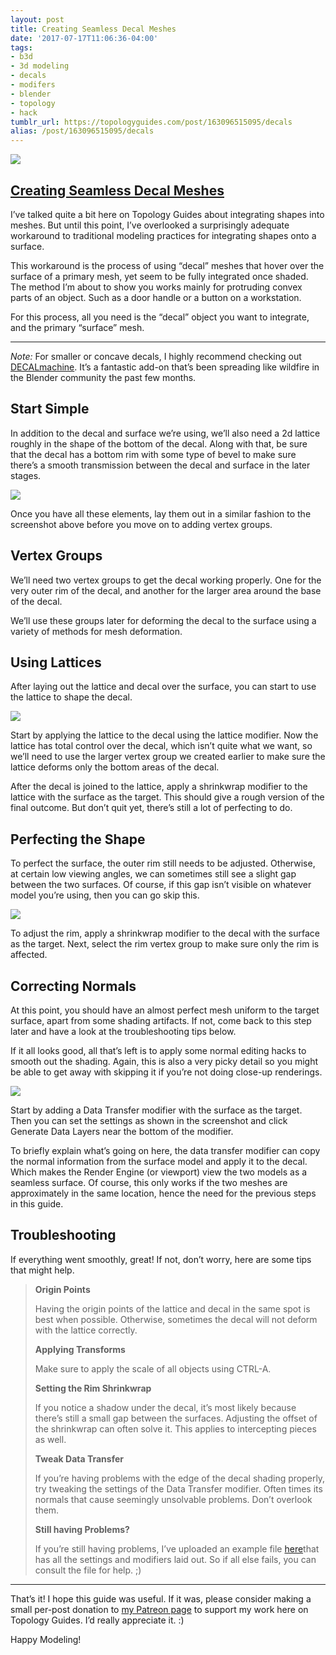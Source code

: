 ```yaml
---
layout: post
title: Creating Seamless Decal Meshes
date: '2017-07-17T11:06:36-04:00'
tags:
- b3d
- 3d modeling
- decals
- modifers
- blender
- topology
- hack
tumblr_url: https://topologyguides.com/post/163096515095/decals
alias: /post/163096515095/decals
---
```

 ![](/assets/img/163096515095.png)  

## **[Creating Seamless Decal Meshes](http://topologyguides.com/2020/05/23/2017-07-17-decals.html)**

I’ve talked quite a bit here on Topology Guides about integrating shapes into meshes. But until this point, I’ve overlooked a surprisingly adequate workaround to traditional modeling practices for integrating shapes onto a surface.

This workaround is the process of using “decal” meshes that hover over the surface of a primary mesh, yet seem to be fully integrated once shaded. The method I’m about to show you works mainly for protruding convex parts of an object. Such as a door handle or a button on a workstation.

For this process, all you need is the “decal” object you want to integrate, and the primary “surface” mesh.

* * *

_Note:_ For smaller or concave decals, I highly recommend checking out [DECALmachine](https://www.blendermarket.com/products/DECALmachine). It’s a fantastic add-on that’s been spreading like wildfire in the Blender community the past few months.

## Start Simple

In addition to the decal and surface we’re using, we’ll also need a 2d lattice roughly in the shape of the bottom of the decal. Along with that, be sure that the decal has a bottom rim with some type of bevel to make sure there’s a smooth transmission between the decal and surface in the later stages.

 ![](/assets/img/163096515095_0.png)  

Once you have all these elements, lay them out in a similar fashion to the screenshot above before you move on to adding vertex groups.

## Vertex Groups

We’ll need two vertex groups to get the decal working properly. One for the very outer rim of the decal, and another for the larger area around the base of the decal.

We’ll use these groups later for deforming the decal to the surface using a variety of methods for mesh deformation.

## Using Lattices

After laying out the lattice and decal over the surface, you can start to use the lattice to shape the decal.

 ![](/assets/img/163096515095_1.png)  

Start by applying the lattice to the decal using the lattice modifier. Now the lattice has total control over the decal, which isn’t quite what we want, so we’ll need to use the larger vertex group we created earlier to make sure the lattice deforms only the bottom areas of the decal.

After the decal is joined to the lattice, apply a shrinkwrap modifier to the lattice with the surface as the target. This should give a rough version of the final outcome. But don’t quit yet, there’s still a lot of perfecting to do.

## Perfecting the Shape

To perfect the surface, the outer rim still needs to be adjusted. Otherwise, at certain low viewing angles, we can sometimes still see a slight gap between the two surfaces. Of course, if this gap isn’t visible on whatever model you’re using, then you can go skip this.

 ![](/assets/img/163096515095_2.png)  

To adjust the rim, apply a shrinkwrap modifier to the decal with the surface as the target. Next, select the rim vertex group to make sure only the rim is affected.

## Correcting Normals

At this point, you should have an almost perfect mesh uniform to the target surface, apart from some shading artifacts. If not, come back to this step later and have a look at the troubleshooting tips below.

If it all looks good, all that’s left is to apply some normal editing hacks to smooth out the shading. Again, this is also a very picky detail so you might be able to get away with skipping it if you’re not doing close-up renderings.

 ![](/assets/img/163096515095_3.png)  

Start by adding a Data Transfer modifier with the surface as the target. Then you can set the settings as shown in the screenshot and click Generate Data Layers near the bottom of the modifier.

To briefly explain what’s going on here, the data transfer modifier can copy the normal information from the surface model and apply it to the decal. Which makes the Render Engine (or viewport) view the two models as a seamless surface. Of course, this only works if the two meshes are approximately in the same location, hence the need for the previous steps in this guide.

## Troubleshooting

If everything went smoothly, great! If not, don’t worry, here are some tips that might help.

> **Origin Points**
>
> Having the origin points of the lattice and decal in the same spot is best when possible. Otherwise, sometimes the decal will not deform with the lattice correctly.
>
> **Applying Transforms**
>
> Make sure to apply the scale of all objects using CTRL-A.
>
> **Setting the Rim Shrinkwrap**
>
> If you notice a shadow under the decal, it’s most likely because there’s still a small gap between the surfaces. Adjusting the offset of the shrinkwrap can often solve it. This applies to intercepting pieces as well.
>
> **Tweak Data Transfer**
>
> If you’re having problems with the edge of the decal shading properly, try tweaking the settings of the Data Transfer modifier. Often times its normals that cause seemingly unsolvable problems. Don’t overlook them.
>
> **Still having Problems?**
>
> If you’re still having problems, I’ve uploaded an example file [here](https://drive.google.com/file/d/0B-y-nXNXcDMBUzRVTGxwTm04dFk/view?usp=sharing)that has all the settings and modifiers laid out. So if all else fails, you can consult the file for help. ;)

* * *

That’s it! I hope this guide was useful. If it was, please consider making a small per-post donation to [my Patreon page](https://www.patreon.com/johnson) to support my work here on Topology Guides. I’d really appreciate it. :)

Happy Modeling!
